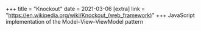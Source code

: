+++
title = "Knockout"
date = 2021-03-06
[extra]
link = "https://en.wikipedia.org/wiki/Knockout_(web_framework)"
+++
JavaScript implementation of the Model–View–ViewModel pattern

